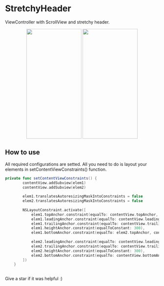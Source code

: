 # StretchyHeader

ViewController with ScrollView and stretchy header. 

<p align="center">
<img height=360 width=180 src="https://user-images.githubusercontent.com/53051473/183468459-9a8b6fef-d149-41fa-93f7-b6b0b48b67c9.gif">
<img height=360 width=180 src="https://user-images.githubusercontent.com/53051473/184530655-eed6814a-9ca1-4481-a221-13bea0064072.gif">
</p>

## How to use

All required configurations are setted. All you need to do is layout your elements in setContentViewConstraints() function.

```swift
private func setContentViewConstraints() {
        contentView.addSubview(elem1)
        contentView.addSubview(elem2)
        
        elem1.translatesAutoresizingMaskIntoConstraints = false
        elem2.translatesAutoresizingMaskIntoConstraints = false
        
        NSLayoutConstraint.activate([
            elem1.topAnchor.constraint(equalTo: contentView.topAnchor, constant: 20),
            elem1.leadingAnchor.constraint(equalTo: contentView.leadingAnchor, constant: 10),
            elem1.trailingAnchor.constraint(equalTo: contentView.trailingAnchor, constant: -10),
            elem1.heightAnchor.constraint(equalToConstant: 300),
            elem1.bottomAnchor.constraint(equalTo: elem2.topAnchor, constant: -35),
            
            elem2.leadingAnchor.constraint(equalTo: contentView.leadingAnchor, constant: 10),
            elem2.trailingAnchor.constraint(equalTo: contentView.trailingAnchor, constant: -10),
            elem2.heightAnchor.constraint(equalToConstant: 300),
            elem2.bottomAnchor.constraint(equalTo: contentView.bottomAnchor, constant: -20),
        ])
    } 
```

##
Give a star if it was helpful :)
